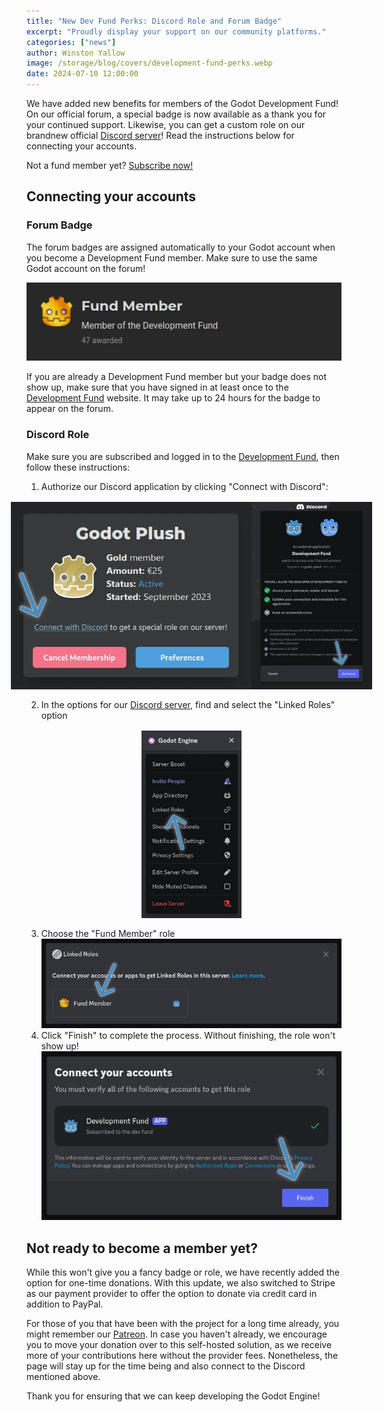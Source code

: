 ```yaml
---
title: "New Dev Fund Perks: Discord Role and Forum Badge"
excerpt: "Proudly display your support on our community platforms."
categories: ["news"]
author: Winston Yallow
image: /storage/blog/covers/development-fund-perks.webp
date: 2024-07-10 12:00:00
---
```


We have added new benefits for members of the Godot Development Fund! On our official forum, a special badge is now available as a thank you for your continued support. Likewise, you can get a custom role on our brandnew official [Discord server](https://discord.com/invite/7HtykRQ4Rg)! Read the instructions below for connecting your accounts.

Not a fund member yet? [Subscribe now!](https://fund.godotengine.org/#membership)

## Connecting your accounts

### Forum Badge

The forum badges are assigned automatically to your Godot account when you become a Development Fund member. Make sure to use the same Godot account on the forum!

![Badge with a golden Godot logo and the text "Fund Member - Member of the Development Fund", awarded to 47 users](/storage/blog/development-fund-perks/forum-badge.webp)

If you are already a Development Fund member but your badge does not show up, make sure that you have signed in at least once to the [Development Fund](https://fund.godotengine.org/#membership) website. It may take up to 24 hours for the badge to appear on the forum.

### Discord Role

Make sure you are subscribed and logged in to the [Development Fund](https://fund.godotengine.org/#membership), then follow these instructions:

1. Authorize our Discord application by clicking "Connect with Discord":
   <div class="preview-image-container">
      <img alt='Screenshot of the Fund page showing the "Connect with Discord" option' src='/storage/blog/development-fund-perks/fund-website.webp'/>
      <img alt='Screenshot of discord prompt asking for Authorization' src='/storage/blog/development-fund-perks/discord-auth.webp'/>
   </div>
2. In the options for our [Discord server](https://discord.com/invite/7HtykRQ4Rg), find and select the "Linked Roles" option
   <div class="preview-image-container">
      <img alt='Screenshot of discord server menu with "Linked Roles" option' src='/storage/blog/development-fund-perks/discord-menu.webp'/>
   </div>
3. Choose the "Fund Member" role
   ![Screenshot of discord prompt asking for Authorization](/storage/blog/development-fund-perks/discord-select-role.webp)
4. Click "Finish" to complete the process. Without finishing, the role won't show up!
   ![Screenshot of discord prompt asking for Authorization](/storage/blog/development-fund-perks/discord-finish.webp)

## Not ready to become a member yet?

While this won't give you a fancy badge or role, we have recently added the option for one-time donations. With this update, we also switched to Stripe as our payment provider to offer the option to donate via credit card in addition to PayPal.

For those of you that have been with the project for a long time already, you might remember our [Patreon](patreon.com/godotengine). In case you haven't already, we encourage you to move your donation over to this self-hosted solution, as we receive more of your contributions here without the provider fees. Nonetheless, the page will stay up for the time being and also connect to the Discord mentioned above.

Thank you for ensuring that we can keep developing the Godot Engine!

<style>
	.preview-image-container {
		display: flex;
		justify-content: center;
		align-items: center;
		padding: 16px;
		background-color: transparent;
	}
	.preview-image-container {
		background-color: transparent;
	}
	.preview-image-container img {
		max-height: 300px;
		background-color: transparent;
	}
</stlye>
